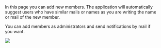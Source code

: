 In this page you can add new members. The application will automatically suggest users who have similar mails or names as you are writing the name or mail of the new member.

You can add members as administrators and send notifications by mail if you want.

<img src='http://projectforce.googlecode.com/svn/wiki/images/New/Members 1.png' align='left' />